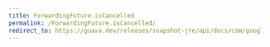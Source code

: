 ```yaml
---
title: ForwardingFuture.isCancelled
permalink: /ForwardingFuture.isCancelled/
redirect_to: https://guava.dev/releases/snapshot-jre/api/docs/com/google/common/util/concurrent/ForwardingFuture.html#isCancelled--
---
```

